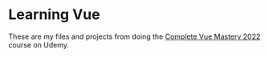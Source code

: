 # Learning Vue

These are my files and projects from doing the [Complete Vue Mastery 2022](https://www.udemy.com/course/complete-vue-js-developer-zero-to-mastery-vuex/) course on Udemy. 